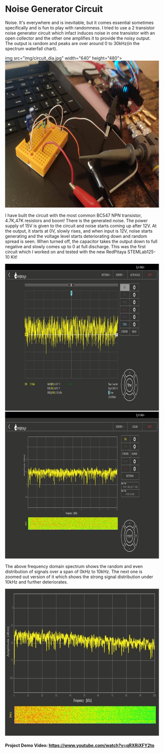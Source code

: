 # Noise Generator Circuit

Noise. It's everywhere and is inevitable, but it comes essential sometimes specifically and is fun to play with randomness. I tried to use a 2 transistor noise generator circuit which infact induces noise in one transistor with an open collector and the other one amplifies it to provide the noisy output.
The output is random and peaks are over around 0 to 30kHz(in the spectrum waterfall chart). 

img src="img/circuit_dia.jpg" width="640" height="480">
<img src="img/circuit_rig.jpg" width="640" height="480">

I have built the circuit with the most common BC547 NPN transistor, 4.7K,47K resistors and boom! There is the generated noise. The power supply of 15V is given to the circuit and noise starts coming up after 12V. At the output, it starts at 0V, slowly rises, and when input is 12V, noise starts generating and the voltage level starts deteriorating down and random spread is seen. When turned off, the capacitor takes the output down to full negative and slowly comes up to 0 at full discharge. This was the first circuit which I worked on and tested with the new RedPitaya STEMLab125-10 Kit!

<img src="img/noise_td1.jpg" width="640" height="480">
<img src="img/noise_fd1.jpg" width="640" height="480">

The above frequency domain spectrum shows the random and even distribution of signals over a span of 0kHz to 10kHz. The next one is zoomed out version of it which shows the strong signal distribution under 10kHz and further deteriorates. 

<img src="img/noise_fd3.jpg" width="640" height="480">

#### Project Demo Video: https://www.youtube.com/watch?v=qRXRiXFY2to
